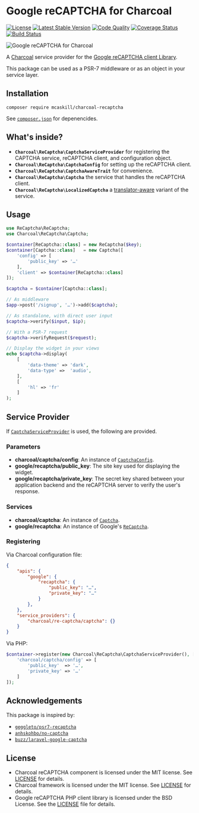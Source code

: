 # Google reCAPTCHA for Charcoal

[![License][badge-license]][charcoal/recaptcha]
[![Latest Stable Version][badge-version]][charcoal/recaptcha]
[![Code Quality][badge-scrutinizer]][dev-scrutinizer]
[![Coverage Status][badge-coveralls]][dev-coveralls]
[![Build Status][badge-travis]][dev-travis]

![Google reCAPTCHA for Charcoal](http://i.imgur.com/aHBOqAS.gif)

A [Charcoal][charcoal/app] service provider for the [Google reCAPTCHA client Library][google/recaptcha].

This package can be used as a PSR-7 middleware or as an object in your service layer.



## Installation

```shell
composer require mcaskill/charcoal-recaptcha
```

See [`composer.json`](composer.json) for depenencides.



## What's inside?

-   **`Charcoal\ReCaptcha\CaptchaServiceProvider`**
    for registering the CAPTCHA service, reCAPTCHA client, and configuration object.
-   **`Charcoal\ReCaptcha\CaptchaConfig`**
    for setting up the reCAPTCHA client.
-   **`Charcoal\ReCaptcha\CaptchaAwareTrait`**
    for convenience.
-   **`Charcoal\ReCaptcha\Captcha`**
    the service that handles the reCAPTCHA client.
-   **`Charcoal\ReCaptcha\LocalizedCaptcha`**
    a [translator-aware][charcoal/translator] variant of the service.



## Usage

```php
use ReCaptcha\ReCaptcha;
use Charcoal\ReCaptcha\Captcha;

$container[ReCaptcha::class] = new ReCaptcha($key);
$container[Captcha::class]   = new Captcha([
    'config' => [
        'public_key' => '…'
    ],
    'client' => $container[ReCaptcha::class]
]);

$captcha = $container[Captcha::class];

// As middleware
$app->post('/signup', '…')->add($captcha);

// As standalone, with direct user input
$captcha->verify($input, $ip);

// With a PSR-7 request
$captcha->verifyRequest($request);

// Display the widget in your views
echo $captcha->display(
    [
        'data-theme' => 'dark',
        'data-type' =>  'audio',
    ],
    [
        'hl' => 'fr'
    ]
);
```



## Service Provider

If [`CaptchaServiceProvider`](src/CaptchaServiceProvider.php) is used, the following are provided.



### Parameters

-   **charcoal/captcha/config**: An instance of [`CaptchaConfig`](src/CaptchaConfig.php).
-   **google/recaptcha/public_key**: The site key used for displaying the widget.
-   **google/recaptcha/private_key**: The secret key shared between your application backend and the reCAPTCHA server to verify the user's response.



### Services

-   **charcoal/captcha**: An instance of [`Captcha`](src/CaptchaConfig.php).
-   **google/recaptcha**: An instance of Google's [`ReCaptcha`][class-recaptcha].



### Registering

Via Charcoal configuration file:

```json
{
    "apis": {
        "google": {
            "recaptcha": {
                "public_key": "…",
                "private_key": "…"
            }
        },
    },
    "service_providers": {
        "charcoal/re-captcha/captcha": {}
    }
}
```

Via PHP:

```php
$container->register(new Charcoal\ReCaptcha\CaptchaServiceProvider(), [
    'charcoal/captcha/config' => [
        'public_key'  => '…',
        'private_key' => '…'
    ]
]);
```



## Acknowledgements

This package is inspired by:

- [`geggleto/psr7-recaptcha`](https://github.com/geggleto/psr7-recaptcha)
- [`anhskohbo/no-captcha`](https://github.com/anhskohbo/no-captcha)
- [`buzz/laravel-google-captcha`](https://github.com/thinhbuzz/laravel-google-captcha)



## License

-   Charcoal reCAPTCHA component is licensed under the MIT license. See [LICENSE](LICENSE) for details.
-   Charcoal framework is licensed under the MIT license. See [LICENSE][license-charcoal] for details.
-   Google reCAPTCHA PHP client library is licensed under the BSD License. See the [LICENSE][license-recaptcha] file for details.



[dev-scrutinizer]:     https://scrutinizer-ci.com/g/mcaskill/charcoal-recaptcha/
[dev-coveralls]:       https://coveralls.io/r/mcaskill/charcoal-recaptcha
[dev-travis]:          https://travis-ci.org/mcaskill/charcoal-recaptcha

[badge-license]:       https://img.shields.io/packagist/l/mcaskill/charcoal-recaptcha.svg?style=flat-square
[badge-version]:       https://img.shields.io/packagist/v/mcaskill/charcoal-recaptcha.svg?style=flat-square
[badge-scrutinizer]:   https://img.shields.io/scrutinizer/g/mcaskill/charcoal-recaptcha.svg?style=flat-square
[badge-coveralls]:     https://img.shields.io/coveralls/mcaskill/charcoal-recaptcha.svg?style=flat-square
[badge-travis]:        https://img.shields.io/travis/mcaskill/charcoal-recaptcha.svg?style=flat-square

[charcoal/recaptcha]:  https://packagist.org/packages/mcaskill/charcoal-recaptcha
[charcoal/app]:        https://packagist.org/packages/locomotivemtl/charcoal-app
[charcoal/translator]: https://packagist.org/packages/locomotivemtl/charcoal-translator

[google/recaptcha]:    https://packagist.org/packages/google/recaptcha
[class-recaptcha]:     https://github.com/google/recaptcha/blob/1.1.3/src/ReCaptcha/ReCaptcha.php

[license-charcoal]:    https://github.com/locomotivemtl/charcoal-app/blob/master/LICENSE
[license-recaptcha]:   https://github.com/google/recaptcha/blob/master/LICENSE
